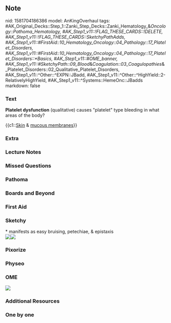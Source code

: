 ## Note
nid: 1581704186386
model: AnKingOverhaul
tags: #AK_Original_Decks::Step_1::Zanki_Step_Decks::Zanki_Hematology_&_Oncology::Pathoma_Hematology, #AK_Step1_v11::!FLAG_THESE_CARDS::!DELETE, #AK_Step1_v11::!FLAG_THESE_CARDS::SketchyPathAdds, #AK_Step1_v11::#FirstAid::10_Hematology_Oncology::04_Pathology::17_Platelet_Disorders, #AK_Step1_v11::#FirstAid::10_Hematology_Oncology::04_Pathology::17_Platelet_Disorders::*Basics, #AK_Step1_v11::#OME_banner, #AK_Step1_v11::#SketchyPath::09_Blood_&_Coagulation::03_Coagulopathies_&_Platelet_Disorders::02_Qualitative_Platelet_Disorders, #AK_Step1_v11::^Other::^EXPN::JBadd, #AK_Step1_v11::^Other::^HighYield::2-RelativelyHighYield, #AK_Step1_v11::^Systems::HemeOnc::JBadds
markdown: false

### Text
<b>Platelet dysfunction</b> (qualitative) causes "platelet" type
bleeding in what areas of the body?
<div>
  {{c1::<u>Skin</u> & <u>mucous membranes</u>}}
</div>

### Extra


### Lecture Notes


### Missed Questions


### Pathoma


### Boards and Beyond


### First Aid


### Sketchy
<div>
  * manifests as easy bruising, petechiae, & epistaxis
</div><img src="platelet%20dysfunciton_1566160514431.jpg"><img src=
"Zoverall%20picture%20(75)_1566160514431.JPG">

### Pixorize


### Physeo


### OME
<div class="ome-widget">
  <a href="https://onlinemeded.org?ref=anki"><img src=
  "_OME_AnkiFlashcards_General_7.png"></a>
</div>

### Additional Resources


### One by one

